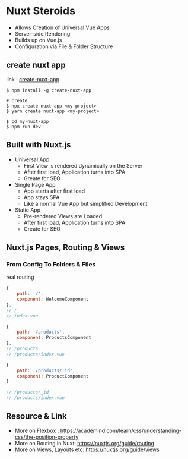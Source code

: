 # Nuxt Steroids

- Allows Creation of Universal Vue Apps
- Server-side Rendering
- Builds up on Vue.js
- Configuration via File & Folder Structure

## create nuxt app 

link : [create-nuxt-app](https://github.com/nuxt-community/create-nuxt-app)

```
$ npm install -g create-nuxt-app

# create 
$ npx create-nuxt-app <my-project>
$ yarn create nuxt-app <my-project>

$ cd my-nuxt-app
$ npm run dev
```

## Built with Nuxt.js

- Universal App
    - First View is rendered dynamically on the Server
    - After first load, Application turns into SPA
    - Greate for SEO
- Single Page App
    - App starts after first load
    - App stays SPA
    - Like a normal Vue App but simplified Development
- Static App
    - Pre-rendered Views are Loaded 
    - After first load, Application turns into SPA
    - Greate for SEO

## Nuxt.js Pages, Routing & Views

### From Config To Folders & Files

real routing
```js
{
    path: '/',
    component: WelcomeComponent
},
// /
// index.vue

{
    path: '/products',
    component: ProductsComponent
},
// /products
// /products/index.vue

{
    path: '/products/:id',
    component: ProductComponent
}

// /products/_id
// /products/index.vue
```

## Resource & Link

- More on Flexbox : https://academind.com/learn/css/understanding-css/the-position-property
- More on Routing in Nuxt: https://nuxtjs.org/guide/routing
- More on Views, Layouts etc: https://nuxtjs.org/guide/views

